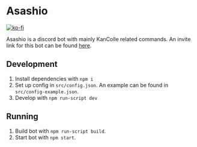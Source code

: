 Asashio
=======
[![ko-fi](https://www.ko-fi.com/img/githubbutton_sm.svg)](https://ko-fi.com/A0A81MOVN)

Asashio is a discord bot with mainly KanColle related commands. An invite link for this bot can be found [here](https://discord.com/oauth2/authorize?client_id=621009359627091968&scope=bot&permissions=0).

Development
------------
1. Install dependencies with `npm i`
2. Set up config in `src/config.json`. An example can be found in `src/config-example.json`.
3. Develop with `npm run-script dev`

Running
-------
1. Build bot with `npm run-script build`.
2. Start bot with `npm start`.
